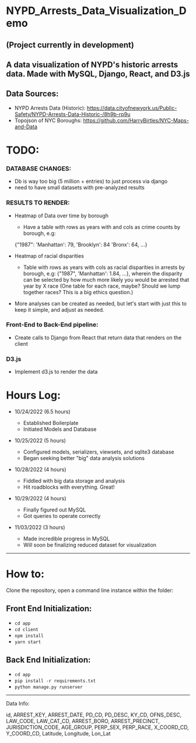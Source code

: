 # NYPD_Arrests_Data_Visualization_Demo

## (Project currently in development) 

## A data visualization of NYPD's historic arrests data. Made with MySQL, Django, React, and D3.js

## Data Sources:
- NYPD Arrests Data (Historic): https://data.cityofnewyork.us/Public-Safety/NYPD-Arrests-Data-Historic-/8h9b-rp9u
- Topojson of NYC Boroughs: https://github.com/HarryBirtles/NYC-Maps-and-Data

# TODO:

### DATABASE CHANGES:
- Db is way too big (5 million + entries) to just process via django
- need to have small datasets with pre-analyzed results

### RESULTS TO RENDER:

- Heatmap of Data over time by borough
  - Have a table with rows as years with and cols as crime counts by borough, e.g: 
  
  {"1987": 'Manhattan': 79, 'Brooklyn': 84 'Bronx': 64, ...}

- Heatmap of racial disparities
  - Table with rows as years with cols as racial disparities in arrests by borough, e.g:   {"1987", 'Manhattan': 1.84, ...}, wherein the disparity can be selected by how much more likely you would be arrested that year by X race (One table for each race, maybe? Should we lump together races? This is a big ethics question.)

- More analyses can be created as needed, but let's start with just this to keep it simple, and adjust as needed.

### Front-End to Back-End pipeline:
- Create calls to Django from React that return data that renders on the client

### D3.js
- Implement d3.js to render the data


# Hours Log:
- 10/24/2022 (6.5 hours)
    - Established Boilerplate
    - Initiated Models and Database

- 10/25/2022 (5 hours)
    - Configured models, serializers, viewsets, and sqlite3 database
    - Began seeking better "big" data analysis solutions

- 10/28/2022 (4 hours)
    - Fiddled with big data storage and analysis
    - Hit roadblocks with everything. Great!
    
- 10/29/2022 (4 hours)
    - Finally figured out MySQL
    - Got queries to operate correctly

- 11/03/2022 (3 hours)
    - Made incredible progress in MySQL
    - Will soon be finalizing reduced dataset for visualization

---

# How to:

Clone the repository, open a command line instance within the folder:


## Front End Initialization:

- `cd app`
- `cd client`
- `npm install`
- `yarn start`

## Back End Initialization:


- `cd app`
- `pip install -r requirements.txt`
- `python manage.py runserver`

---

Data Info:

id,
ARREST_KEY,
ARREST_DATE,
PD_CD,
PD_DESC,
KY_CD,
OFNS_DESC,
LAW_CODE,
LAW_CAT_CD, 
ARREST_BORO,
ARREST_PRECINCT,
JURISDICTION_CODE,
AGE_GROUP,
PERP_SEX,
PERP_RACE,
X_COORD_CD,
Y_COORD_CD,
Latitude,
Longitude,
Lon_Lat